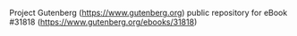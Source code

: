 Project Gutenberg (https://www.gutenberg.org) public repository for eBook #31818 (https://www.gutenberg.org/ebooks/31818)
